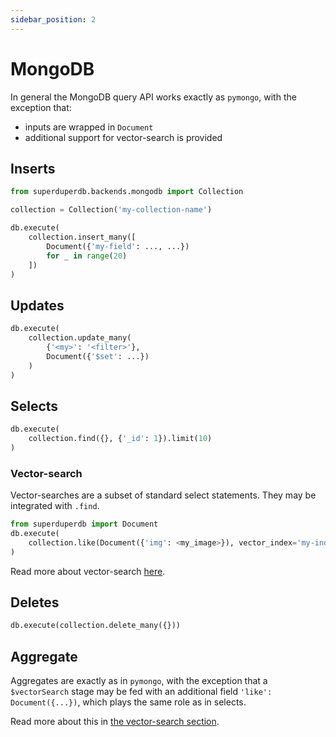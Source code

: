 ```yaml
---
sidebar_position: 2
---
```


# MongoDB 

In general the MongoDB query API works exactly as `pymongo`, with the exception that:

- inputs are wrapped in `Document`
- additional support for vector-search is provided

## Inserts

```python
from superduperdb.backends.mongodb import Collection

collection = Collection('my-collection-name')

db.execute(
    collection.insert_many([
        Document({'my-field': ..., ...})
        for _ in range(20)
    ])
)
```

## Updates

```python
db.execute(
    collection.update_many(
        {'<my>': '<filter>'},
        Document({'$set': ...})
    )
)
```

## Selects

```python
db.execute(
    collection.find({}, {'_id': 1}).limit(10)
)
```

### Vector-search

Vector-searches are a subset of standard select statements.
They may be integrated with `.find`.

```python
from superduperdb import Document
db.execute(
    collection.like(Document({'img': <my_image>}), vector_index='my-index-name').find({}, {'img': 1})
)
```

Read more about vector-search [here](../fundamentals/25_vector_search.mdx).

## Deletes

```python
db.execute(collection.delete_many({}))
```

## Aggregate

Aggregates are exactly as in `pymongo`, with the exception that a `$vectorSearch` stage may be
fed with an additional field `'like': Document({...})`, which plays the same role as in selects.

Read more about this in [the vector-search section](../fundamentals/25_vector_search.mdx).
